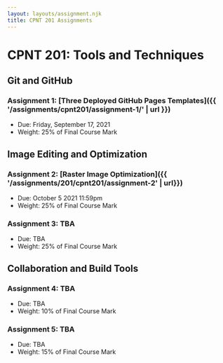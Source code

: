 ```yaml
---
layout: layouts/assignment.njk
title: CPNT 201 Assignments
---
```


# CPNT 201: Tools and Techniques

## Git and GitHub

### Assignment 1: [Three Deployed GitHub Pages Templates]({{ '/assignments/cpnt201/assignment-1/' | url }})

- Due: Friday, September 17, 2021
- Weight: 25% of Final Course Mark

## Image Editing and Optimization

### Assignment 2: [Raster Image Optimization]({{ '/assignments/201/cpnt201/assignment-2' | url}})

- Due: October 5 2021 11:59pm
- Weight: 25% of Final Course Mark

### Assignment 3: TBA

- Due: TBA
- Weight: 25% of Final Course Mark

## Collaboration and Build Tools

### Assignment 4: TBA

- Due: TBA
- Weight: 10% of Final Course Mark

### Assignment 5: TBA

- Due: TBA
- Weight: 15% of Final Course Mark
